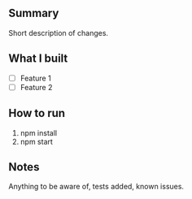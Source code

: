 ## Summary
Short description of changes.

## What I built
- [ ] Feature 1
- [ ] Feature 2

## How to run
1. npm install
2. npm start

## Notes
Anything to be aware of, tests added, known issues.

